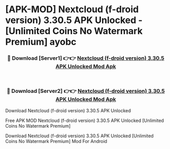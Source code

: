 # [APK-MOD] Nextcloud (f-droid version) 3.30.5 APK Unlocked - [Unlimited Coins No Watermark Premium] ayobc



<div align="center">
<h3>🔴 Download [Server1] 👉👉 <a href="https://momento.my/?title=Nextcloud_(f-droid_version)_3.30.5_APK_Unlocked">Nextcloud (f-droid version) 3.30.5 APK Unlocked Mod Apk</a></h3><br>

<h3>🔴 Download [Server2] 👉👉 <a href="https://momento.my/?title=Nextcloud_(f-droid_version)_3.30.5_APK_Unlocked">Nextcloud (f-droid version) 3.30.5 APK Unlocked Mod Apk</a></h3>
</div>



Download Nextcloud (f-droid version) 3.30.5 APK Unlocked 

Free APK MOD Nextcloud (f-droid version) 3.30.5 APK Unlocked [Unlimited Coins No Watermark Premium]

Download Nextcloud (f-droid version) 3.30.5 APK Unlocked [Unlimited Coins No Watermark Premium] Mod For Android
